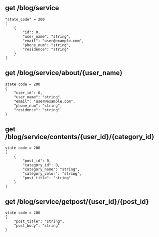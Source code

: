 ## get /blog/service

    "state_code" = 200
    [
        {
            "id": 0,
            "user_name": "string",
            "email": "user@example.com",
            "phone_num": "string",
            "residence": "string"
        }
    ]

## get /blog/service/about/{user_name}

    state code = 200
    {
        "user_id": 0,
        "user_name": "string",
        "email": "user@example.com",
        "phone_num": "string",
        "residence": "string"
    }

## get /blog/service/contents/{user_id}/{category_id}

    state code = 200
    [
        {
            "post_id": 0,
            "category_id": 0,
            "category_name": "string",
            "category_color": "string",
            "post_title": "string"
        }
    ]

## get /blog/service/getpost/{user_id}/{post_id}

    state code = 200
    {
        "post_title": "string",
        "post_body": "string"
    }
